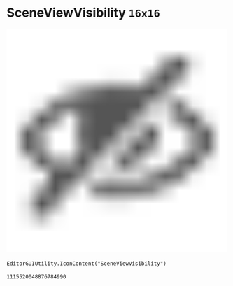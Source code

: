 # SceneViewVisibility `16x16`
<img src="/img/SceneViewVisibility.png" width=512 height=512>

``` CSharp
EditorGUIUtility.IconContent("SceneViewVisibility")
```
```
1115520048876784990
```
